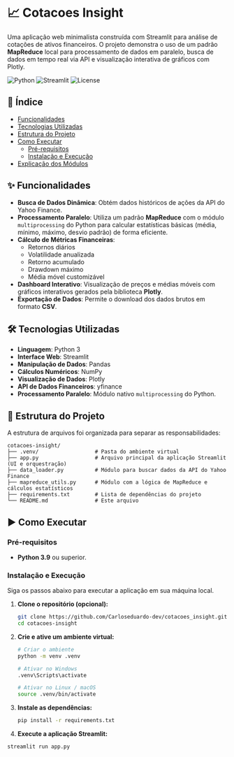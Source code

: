 # 📈 Cotacoes Insight

Uma aplicação web minimalista construída com Streamlit para análise de cotações de ativos financeiros. O projeto demonstra o uso de um padrão **MapReduce** local para processamento de dados em paralelo, busca de dados em tempo real via API e visualização interativa de gráficos com Plotly.

![Python](https://img.shields.io/badge/Python-3.11+-blue.svg)
![Streamlit](https://img.shields.io/badge/Streamlit-1.27+-red.svg)
![License](https://img.shields.io/badge/license-MIT-green.svg)

## 📜 Índice

- [Funcionalidades](#-funcionalidades)
- [Tecnologias Utilizadas](#-tecnologias-utilizadas)
- [Estrutura do Projeto](#-estrutura-do-projeto)
- [Como Executar](#-como-executar)
  - [Pré-requisitos](#pré-requisitos)
  - [Instalação e Execução](#instalação-e-execução)
- [Explicação dos Módulos](#-explicação-dos-módulos)

## ✨ Funcionalidades

- **Busca de Dados Dinâmica**: Obtém dados históricos de ações da API do Yahoo Finance.
- **Processamento Paralelo**: Utiliza um padrão **MapReduce** com o módulo `multiprocessing` do Python para calcular estatísticas básicas (média, mínimo, máximo, desvio padrão) de forma eficiente.
- **Cálculo de Métricas Financeiras**:
  - Retornos diários
  - Volatilidade anualizada
  - Retorno acumulado
  - Drawdown máximo
  - Média móvel customizável
- **Dashboard Interativo**: Visualização de preços e médias móveis com gráficos interativos gerados pela biblioteca **Plotly**.
- **Exportação de Dados**: Permite o download dos dados brutos em formato **CSV**.

## 🛠️ Tecnologias Utilizadas

- **Linguagem**: Python 3
- **Interface Web**: Streamlit
- **Manipulação de Dados**: Pandas
- **Cálculos Numéricos**: NumPy
- **Visualização de Dados**: Plotly
- **API de Dados Financeiros**: yfinance
- **Processamento Paralelo**: Módulo nativo `multiprocessing` do Python.

## 📁 Estrutura do Projeto

A estrutura de arquivos foi organizada para separar as responsabilidades:

```
cotacoes-insight/
├── .venv/                  # Pasta do ambiente virtual
├── app.py                  # Arquivo principal da aplicação Streamlit (UI e orquestração)
├── data_loader.py          # Módulo para buscar dados da API do Yahoo Finance
├── mapreduce_utils.py      # Módulo com a lógica de MapReduce e cálculos estatísticos
├── requirements.txt        # Lista de dependências do projeto
└── README.md               # Este arquivo
```

## ▶️ Como Executar

### Pré-requisitos

- **Python 3.9** ou superior.

### Instalação e Execução

Siga os passos abaixo para executar a aplicação em sua máquina local.

1. **Clone o repositório (opcional):**

   ```bash
   git clone https://github.com/Carloseduardo-dev/cotacoes_insight.git
   cd cotacoes-insight
   ```

2. **Crie e ative um ambiente virtual:**

   ```bash
   # Criar o ambiente
   python -m venv .venv

   # Ativar no Windows
   .venv\Scripts\activate

   # Ativar no Linux / macOS
   source .venv/bin/activate
   ```

3. **Instale as dependências:**

   ```bash
   pip install -r requirements.txt
   ```

4. **Execute a aplicação Streamlit:**

```bash
streamlit run app.py
```
